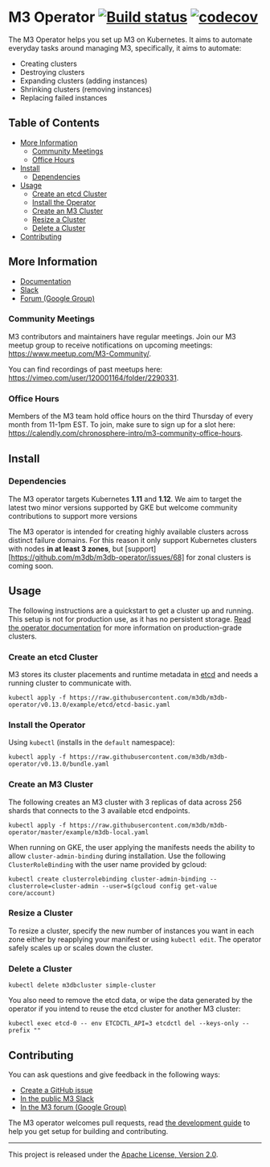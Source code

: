 # M3 Operator [![Build status](https://badge.buildkite.com/6cf88054469d7d59a584f618426dc2bd436f816daaf5000db8.svg)](https://buildkite.com/m3/m3db-operator) [![codecov](https://codecov.io/gh/m3db/m3db-operator/branch/master/graph/badge.svg)](https://codecov.io/gh/m3db/m3db-operator)

The M3 Operator helps you set up M3 on Kubernetes. It aims to automate everyday tasks around managing M3, specifically, it aims to automate:

-   Creating clusters
-   Destroying clusters
-   Expanding clusters (adding instances)
-   Shrinking clusters (removing instances)
-   Replacing failed instances

## Table of Contents

- [More Information](#more-information)
  - [Community Meetings](#community-meetings)
  - [Office Hours](#office-hours)
- [Install](#install)
  - [Dependencies](#dependencies)
- [Usage](#usage)
  - [Create an etcd Cluster](#create-an-etcd-cluster)
  - [Install the Operator](#install-the-operator)
  - [Create an M3 Cluster](#create-an-m3-cluster)
  - [Resize a Cluster](#resize-a-cluster)
  - [Delete a Cluster](#delete-a-cluster)
- [Contributing](#contributing)

## More Information

-   [Documentation](https://m3db.io/docs/operator/)
-   [Slack](http://bit.ly/m3slack)
-   [Forum (Google Group)](https://groups.google.com/forum/#!forum/m3db)

### Community Meetings

M3 contributors and maintainers have regular meetings. Join our M3 meetup group to receive notifications on upcoming meetings: <https://www.meetup.com/M3-Community/>.

You can find recordings of past meetups here: <https://vimeo.com/user/120001164/folder/2290331>.

### Office Hours

Members of the M3 team hold office hours on the third Thursday of every month from 11-1pm EST. To join, make sure to sign up for a slot here: <https://calendly.com/chronosphere-intro/m3-community-office-hours>.

## Install

### Dependencies

The M3 operator targets Kubernetes **1.11** and **1.12**. We aim to target the latest two minor versions supported by GKE but welcome community contributions to support more versions

The M3 operator is intended for creating highly available clusters across distinct failure domains. For this reason it only support Kubernetes clusters with nodes **in at least 3 zones**, but [support][https://github.com/m3db/m3db-operator/issues/68] for zonal clusters is coming soon.

## Usage

The following instructions are a quickstart to get a cluster up and running. This setup is not for production use, as it has no persistent storage. [Read the operator documentation](https://m3db.io/docs/operator/) for more information on production-grade clusters.

### Create an etcd Cluster

M3 stores its cluster placements and runtime metadata in [etcd](https://etcd.io/) and needs a running cluster to communicate with.

```shell
kubectl apply -f https://raw.githubusercontent.com/m3db/m3db-operator/v0.13.0/example/etcd/etcd-basic.yaml
```

### Install the Operator

Using `kubectl` (installs in the `default` namespace):

```shell
kubectl apply -f https://raw.githubusercontent.com/m3db/m3db-operator/v0.13.0/bundle.yaml
```

### Create an M3 Cluster

The following creates an M3 cluster with 3 replicas of data across 256 shards that connects to the 3 available etcd endpoints.

```shell
kubectl apply -f https://raw.githubusercontent.com/m3db/m3db-operator/master/example/m3db-local.yaml
```

When running on GKE, the user applying the manifests needs the ability to allow `cluster-admin-binding` during installation. Use the following `ClusterRoleBinding` with the user name provided by gcloud:

```shell
kubectl create clusterrolebinding cluster-admin-binding --clusterrole=cluster-admin --user=$(gcloud config get-value core/account)
```

### Resize a Cluster

To resize a cluster, specify the new number of instances you want in each zone either by reapplying your manifest or using `kubectl edit`. The operator safely scales up or scales down the cluster.

### Delete a Cluster

```shell
kubectl delete m3dbcluster simple-cluster
```

You also need to remove the etcd data, or wipe the data generated by the operator if you intend to reuse the etcd cluster for another M3 cluster:

```shell
kubectl exec etcd-0 -- env ETCDCTL_API=3 etcdctl del --keys-only --prefix ""
```

## Contributing

You can ask questions and give feedback in the following ways:

-   [Create a GitHub issue](https://github.com/m3db/m3db-operator/issues)
-   [In the public M3 Slack](http://bit.ly/m3slack)
-   [In the M3 forum (Google Group)](https://groups.google.com/forum/#!forum/m3db)

The M3 operator welcomes pull requests, read [the development guide](CONTRIBUTING.md) to help you get setup for building and contributing.

* * *

This project is released under the [Apache License, Version 2.0](https://github.com/m3db/m3/blob/master/LICENSE).
